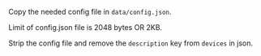 Copy the needed config file in `data/config.json`.

Limit of config.json file is 2048 bytes OR 2KB.

Strip the config file and remove the `description` key from `devices` in json.
